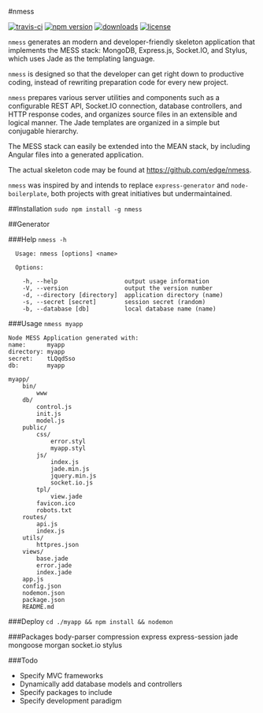 #nmess

[![travis-ci](http://img.shields.io/travis/edge/nmess-generator.svg?style=flat-square)](https://npmjs.org/package/nmess)
[![npm version](https://img.shields.io/npm/v/nmess.svg?style=flat-square)](https://npmjs.org/package/nmess)
[![downloads](http://img.shields.io/npm/dm/nmess.svg?style=flat-square)](https://npmjs.org/package/nmess)
[![license](http://img.shields.io/npm/l/nmess.svg?style=flat-square)](https://npmjs.org/package/nmess)

`nmess` generates an modern and developer-friendly skeleton application that implements the MESS stack: MongoDB, Express.js, Socket.IO, and Stylus, which uses Jade as the templating language.

`nmess` is designed so that the developer can get right down to productive coding, instead of rewriting preparation code for every new project.

`nmess` prepares various server utilities and components such as a configurable REST API, Socket.IO connection, database controllers, and HTTP response codes, and organizes source files in an extensible and logical manner. The Jade templates are organized in a simple but conjugable hierarchy.

The MESS stack can easily be extended into the MEAN stack, by including Angular files into a generated application.

The actual skeleton code may be found at https://github.com/edge/nmess.

`nmess` was inspired by and intends to replace `express-generator` and `node-boilerplate`, both projects with great initiatives but undermaintained.

##Installation
`sudo npm install -g nmess`

##Generator

###Help
`nmess -h`

```
  Usage: nmess [options] <name>

  Options:

    -h, --help                   output usage information
    -V, --version                output the version number
    -d, --directory [directory]  application directory (name)
    -s, --secret [secret]        session secret (random)
    -b, --database [db]          local database name (name)
```

###Usage
`nmess myapp`

```
Node MESS Application generated with:
name:      myapp
directory: myapp
secret:    tLQqdSso
db:        myapp
```

```
myapp/
	bin/
		www
    db/
        control.js
        init.js
        model.js
	public/
		css/
			error.styl
			myapp.styl
		js/
			index.js
            jade.min.js
			jquery.min.js
			socket.io.js
        tpl/
            view.jade
        favicon.ico
        robots.txt
	routes/
		api.js
		index.js
	utils/
		httpres.json
	views/
		base.jade
		error.jade
		index.jade
	app.js
    config.json
    nodemon.json
	package.json
	README.md
```

###Deploy
`cd ./myapp && npm install && nodemon`

###Packages
    body-parser
    compression
    express
    express-session
    jade
    mongoose
    morgan
    socket.io
    stylus

###Todo
- Specify MVC frameworks
- Dynamically add database models and controllers
- Specify packages to include
- Specify development paradigm
